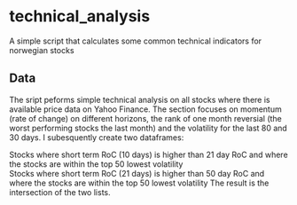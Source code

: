 # technical_analysis
A simple script that calculates some common technical indicators for norwegian stocks

## Data
The sript peforms simple technical analysis on all stocks where there is available price data on Yahoo Finance. The section focuses on momentum (rate of change) on different horizons, the rank of one month reversial (the worst performing stocks the last month) and the volatility for the last 80 and 30 days. I subesquently create two dataframes:

Stocks where short term RoC (10 days) is higher than 21 day RoC and where the stocks are within the top 50 lowest volatility  
Stocks where short term RoC (21 days) is higher than 50 day RoC and where the stocks are within the top 50 lowest volatility The result is the intersection of the two lists.  
